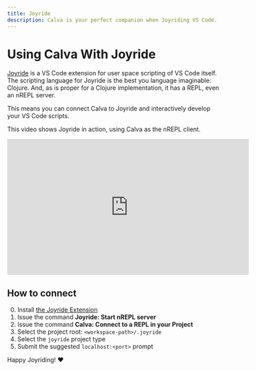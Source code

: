 ```yaml
---
title: Joyride
description: Calva is your perfect companion when Joyriding VS Code.
---
```


# Using Calva With Joyride

[Joyride](https://github.com/BetterThanTomorrow/joyride) is a VS Code extension for user space scripting of VS Code itself. The scripting language for Joyride is the best you language imaginable: Clojure. And, as is proper for a Clojure implementation, it has a REPL, even an nREPL server.

This means you can connect Calva to Joyride and interactively develop your VS Code scripts.

This video shows Joyride in action, using Calva as the nREPL client.

<iframe width="560" height="315" src="https://www.youtube.com/embed/V1oTf-1EchU" title="YouTube video player" frameborder="0" allow="accelerometer; autoplay; clipboard-write; encrypted-media; gyroscope; picture-in-picture" allowfullscreen></iframe>

## How to connect

0. Install [the Joyride Extension](https://marketplace.visualstudio.com/items?itemName=betterthantomorrow.joyride)
1. Issue the command **Joyride: Start nREPL server**
2. Issue the command **Calva: Connect to a REPL in your Project**
3. Select the project root: `<workspace-path>/.joyride`
4. Select the `joyride` project type
5. Submit the suggested `localhost:<port>` prompt

Happy Joyriding! ❤️